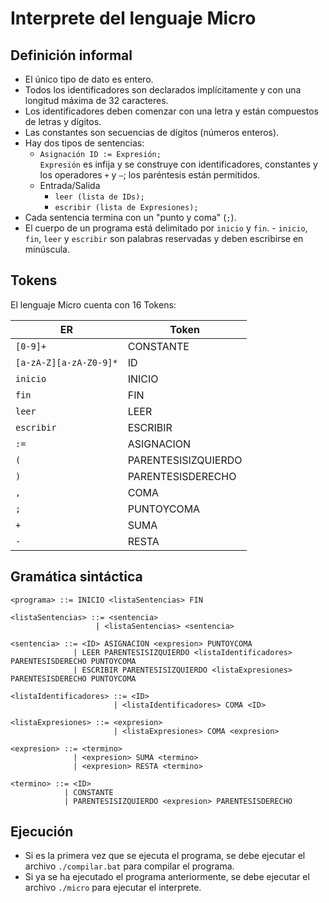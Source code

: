 # Interprete del lenguaje Micro

## Definición informal
- El único tipo de dato es entero.
- Todos los identificadores son declarados implícitamente y con una longitud máxima de 32 caracteres.
- Los identificadores deben comenzar con una letra y están compuestos de letras y dígitos.
- Las constantes son secuencias de dígitos (números enteros).
- Hay dos tipos de sentencias:
	- `Asignación ID := Expresión;`  
	  `Expresión` es infija y se construye con identificadores, constantes y los operadores `+` y `–`; los paréntesis están permitidos.
	- Entrada/Salida
		- `leer (lista de IDs);`
		- `escribir (lista de Expresiones);`
- Cada sentencia termina con un "punto y coma" (`;`).
- El cuerpo de un programa está delimitado por `inicio` y `fin`. - `inicio`, `fin`, `leer` y `escribir` son palabras reservadas y deben escribirse en minúscula.

## Tokens

El lenguaje Micro cuenta con 16 Tokens:

| ER                       | Token                      |
|--------------------------|----------------------------|
| `[0-9]+`                 | CONSTANTE                  |
| `[a-zA-Z][a-zA-Z0-9]*`   | ID                         |
| `inicio`                 | INICIO                     |
| `fin`                    | FIN                        |
| `leer`                   | LEER                       |
| `escribir`               | ESCRIBIR                   |
| `:=`                     | ASIGNACION                 |
| `(`                      | PARENTESISIZQUIERDO        |
| `)`                      | PARENTESISDERECHO          |
| `,`                      | COMA                       |
| `;`                      | PUNTOYCOMA                 |
| `+`                      | SUMA                       |
| `-`                      | RESTA                      |

## Gramática sintáctica
```ebnf
<programa> ::= INICIO <listaSentencias> FIN

<listaSentencias> ::= <sentencia>
                   | <listaSentencias> <sentencia>

<sentencia> ::= <ID> ASIGNACION <expresion> PUNTOYCOMA
              | LEER PARENTESISIZQUIERDO <listaIdentificadores> PARENTESISDERECHO PUNTOYCOMA
              | ESCRIBIR PARENTESISIZQUIERDO <listaExpresiones> PARENTESISDERECHO PUNTOYCOMA

<listaIdentificadores> ::= <ID>
                       | <listaIdentificadores> COMA <ID>

<listaExpresiones> ::= <expresion>
                       | <listaExpresiones> COMA <expresion>

<expresion> ::= <termino>
              | <expresion> SUMA <termino>
              | <expresion> RESTA <termino>

<termino> ::= <ID>
            | CONSTANTE
            | PARENTESISIZQUIERDO <expresion> PARENTESISDERECHO
```

## Ejecución
- Si es la primera vez que se ejecuta el programa, se debe ejecutar el archivo ```./compilar.bat``` para compilar el programa.
- Si ya se ha ejecutado el programa anteriormente, se debe ejecutar el archivo ```./micro``` para ejecutar el interprete.
